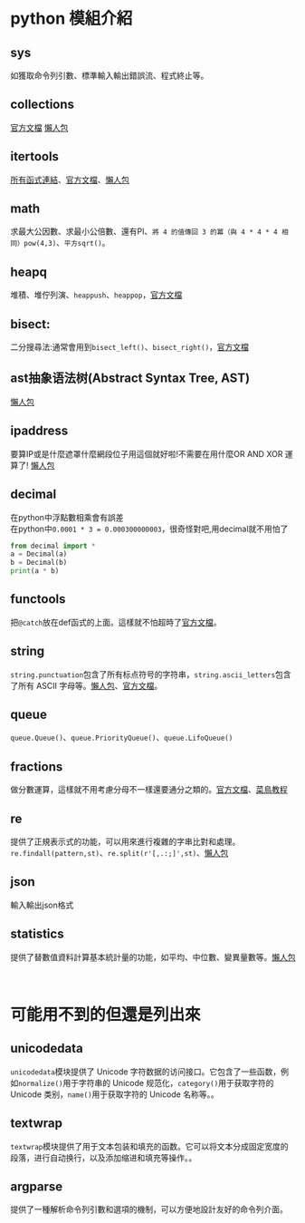 # python 模組介紹

## sys
如獲取命令列引數、標準輸入輸出錯誤流、程式終止等。

## collections
[官方文檔](https://docs.python.org/3/library/collections.html) [懶人包](./components/collections.md)

## itertools
[所有函式連結](https://steam.oxxostudio.tw/category/python/library/itertools.html)、[官方文檔](https://docs.python.org/zh-cn/3/library/itertools.html)、[懶人包](./components/itertools.md)

## math
求最大公因數、求最小公倍數、還有PI、`將 4 的值傳回 3 的冪（與 4 * 4 * 4 相同）pow(4,3)`、`平方sqrt()`。

## heapq
堆積、堆佇列演、`heappush`、`heappop`，[官方文檔](https://docs.python.org/3/library/heapq.html)

## bisect:
二分搜尋法:通常會用到`bisect_left()`、`bisect_right()`，[官方文檔](https://docs.python.org/3/library/bisect.html)
  
## ast抽象语法树(Abstract Syntax Tree, AST)
[懶人包](./components/ast.md)

## ipaddress
要算IP或是什麼遮罩什麼網段位子用這個就好啦!不需要在用什麼OR AND XOR 運算了! [懶人包](./components/ipaddress.md)

## decimal
在python中浮點數相乘會有誤差<br>
在python中`0.0001 * 3 = 0.000300000003`，很奇怪對吧,用decimal就不用怕了
```python
from decimal import *
a = Decimal(a) 
b = Decimal(b)
print(a * b)
```

## functools
把`@catch`放在def函式的上面。這樣就不怕超時了[官方文檔](https://docs.python.org/3/library/functools.html)。

## string
`string.punctuation`包含了所有标点符号的字符串，`string.ascii_letters`包含了所有 ASCII 字母等。[懶人包](./components/string.md)、[官方文檔](https://docs.python.org/3/library/string.html)。

## queue
`queue.Queue()`、`queue.PriorityQueue()`、`queue.LifoQueue()`

## fractions
做分數運算，這樣就不用考慮分母不一樣還要通分之類的。[官方文檔](https://docs.python.org/3/library/fractions.html)、[菜鳥教程](https://www.runoob.com/note/24857)

## re
提供了正規表示式的功能，可以用來進行複雜的字串比對和處理。`re.findall(pattern,st)`、`re.split(r'[,.:;]',st)`、[懶人包](./components/regex)

## json
輸入輸出json格式

## statistics
提供了替數值資料計算基本統計量的功能，如平均、中位數、變異量數等。[懶人包](./components/statistics.md)

<br>

# 可能用不到的但還是列出來

## unicodedata
`unicodedata`模块提供了 Unicode 字符数据的访问接口。它包含了一些函数，例如`normalize()`用于字符串的 Unicode 规范化，`category()`用于获取字符的 Unicode 类别，`name()`用于获取字符的 Unicode 名称等。。

## textwrap
`textwrap`模块提供了用于文本包装和填充的函数。它可以将文本分成固定宽度的段落，进行自动换行，以及添加缩进和填充等操作。。

## argparse
提供了一種解析命令列引數和選項的機制，可以方便地設計友好的命令列介面。
